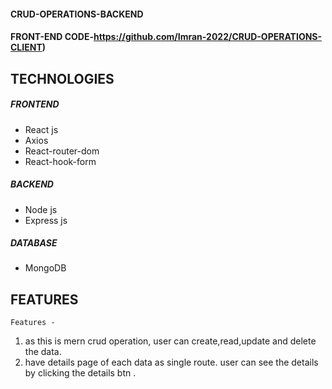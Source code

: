 #### CRUD-OPERATIONS-BACKEND
#### FRONT-END CODE-https://github.com/Imran-2022/CRUD-OPERATIONS-CLIENT)
## TECHNOLOGIES 
##### FRONTEND 

- React js
- Axios
- React-router-dom
- React-hook-form

##### BACKEND

- Node js
- Express js

##### DATABASE
- MongoDB

## FEATURES
`
Features -  
`
</br>
  1. as this is mern crud operation, user can create,read,update and delete the data. 
  2. have details page of each data as single route. user can see the details by clicking the details btn .